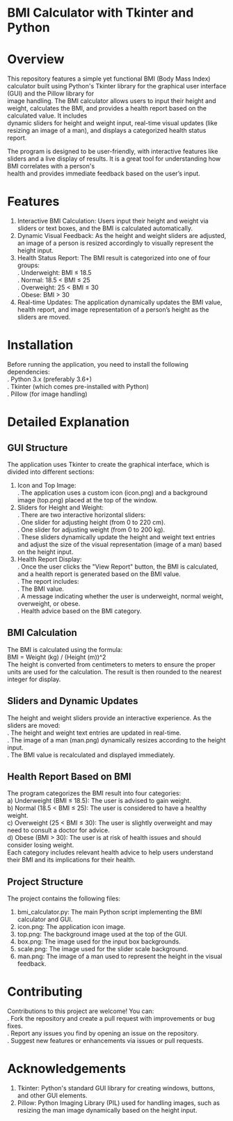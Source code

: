 # BMI Calculator with Tkinter and Python <br>
# Overview <br>
This repository features a simple yet functional BMI (Body Mass Index) calculator built using Python's Tkinter library for the graphical user interface (GUI) and the Pillow library for<br> image handling. The BMI calculator allows users to input their height and weight, calculates the BMI, and provides a health report based on the calculated value. It includes <br>dynamic sliders for height and weight input, real-time visual updates (like resizing an image of a man), and displays a categorized health status report.<br>

The program is designed to be user-friendly, with interactive features like sliders and a live display of results. It is a great tool for understanding how BMI correlates with a person's<br> health and provides immediate feedback based on the user’s input.<br>

# Features <br>
1. Interactive BMI Calculation: Users input their height and weight via sliders or text boxes, and the BMI is calculated automatically.<br>
2. Dynamic Visual Feedback: As the height and weight sliders are adjusted, an image of a person is resized accordingly to visually represent the height input.<br>
3. Health Status Report: The BMI result is categorized into one of four groups:<br>
    . Underweight: BMI ≤ 18.5<br>
    . Normal: 18.5 < BMI ≤ 25<br>
    . Overweight: 25 < BMI ≤ 30<br>
    . Obese: BMI > 30<br>
4. Real-time Updates: The application dynamically updates the BMI value, health report, and image representation of a person’s height as the sliders are moved.<br>

# Installation<br>
Before running the application, you need to install the following dependencies:<br>
. Python 3.x (preferably 3.6+)<br>
. Tkinter (which comes pre-installed with Python)<br>
. Pillow (for image handling)<br>

# Detailed Explanation<br>
## GUI Structure<br>
The application uses Tkinter to create the graphical interface, which is divided into different sections:<br>
1. Icon and Top Image:<br>
   . The application uses a custom icon (icon.png) and a background image (top.png) placed at the top of the window.<br>
2. Sliders for Height and Weight:<br>
   . There are two interactive horizontal sliders:<br>
        . One slider for adjusting height (from 0 to 220 cm).<br>
        . One slider for adjusting weight (from 0 to 200 kg).<br>
    . These sliders dynamically update the height and weight text entries and adjust the size of the visual representation (image of a man) based on the height input.<br>
3. Health Report Display:<br>
    . Once the user clicks the "View Report" button, the BMI is calculated, and a health report is generated based on the BMI value.<br>
    . The report includes:<br>
        . The BMI value.<br>
        . A message indicating whether the user is underweight, normal weight, overweight, or obese.<br>
        . Health advice based on the BMI category.<br>

## BMI Calculation<br>
The BMI is calculated using the formula:<br>
BMI = Weight (kg) / (Height (m))^2 <br>
The height is converted from centimeters to meters to ensure the proper units are used for the calculation. The result is then rounded to the nearest integer for display.<br>

## Sliders and Dynamic Updates<br>
The height and weight sliders provide an interactive experience. As the sliders are moved:<br>
    . The height and weight text entries are updated in real-time.<br>
    . The image of a man (man.png) dynamically resizes according to the height input.<br>
    . The BMI value is recalculated and displayed immediately.<br>

## Health Report Based on BMI<br>
The program categorizes the BMI result into four categories:<br>
a) Underweight (BMI ≤ 18.5): The user is advised to gain weight.<br>
b) Normal (18.5 < BMI ≤ 25): The user is considered to have a healthy weight.<br>
c) Overweight (25 < BMI ≤ 30): The user is slightly overweight and may need to consult a doctor for advice.<br>
d) Obese (BMI > 30): The user is at risk of health issues and should consider losing weight.<br>
Each category includes relevant health advice to help users understand their BMI and its implications for their health.<br>

## Project Structure<br>
The project contains the following files:<br>
1. bmi_calculator.py: The main Python script implementing the BMI calculator and GUI.<br>
2. icon.png: The application icon image.<br>
3. top.png: The background image used at the top of the GUI.<br>
4. box.png: The image used for the input box backgrounds.<br>
5. scale.png: The image used for the slider scale background.<br>
6. man.png: The image of a man used to represent the height in the visual feedback.<br>

# Contributing<br>
Contributions to this project are welcome! You can:<br>
. Fork the repository and create a pull request with improvements or bug fixes.<br>
. Report any issues you find by opening an issue on the repository.<br>
. Suggest new features or enhancements via issues or pull requests.<br>

# Acknowledgements<br>
1. Tkinter: Python's standard GUI library for creating windows, buttons, and other GUI elements.<br>
2. Pillow: Python Imaging Library (PIL) used for handling images, such as resizing the man image dynamically based on the height input.<br>
